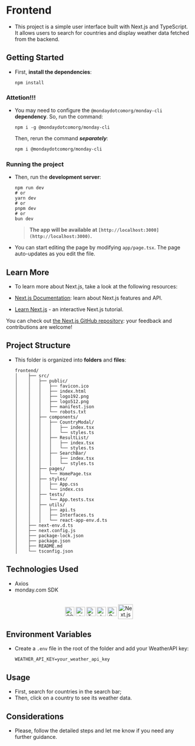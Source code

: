 # Frontend

- This project is a simple user interface built with Next.js and TypeScript. It allows users to search for countries and display weather data fetched from the backend.

## Getting Started

- First, **install the dependencies**:

    ```shell
    npm install
    ```

### Attetion!!!
- You may need to configure the `@mondaydotcomorg/monday-cli` **dependency**. So, run the command:

  ```shell
  npm i -g @mondaydotcomorg/monday-cli
  ```

  Then, rerun the command ***separately***:

  ```bash
  npm i @mondaydotcomorg/monday-cli
  ```

### Running the project
- Then, run the **development server**:

    ```shell
    npm run dev
    # or
    yarn dev
    # or
    pnpm dev
    # or
    bun dev
    ```

    > **The app will be available at `[http://localhost:3000](http://localhost:3000)`.**

- You can start editing the page by modifying `app/page.tsx`. The page auto-updates as you edit the file.

## Learn More

- To learn more about Next.js, take a look at the following resources:

- [Next.js Documentation](https://nextjs.org/docs): learn about Next.js features and API.
- [Learn Next.js](https://nextjs.org/learn) - an interactive Next.js tutorial.

You can check out [the Next.js GitHub repository](https://github.com/vercel/next.js/): your feedback and contributions are welcome!

## Project Structure

- This folder is organized into **folders** and **files**:

    ```shell
    frontend/
    │    ├── src/
    │    │   ├── public/
    │    │   │   ├── favicon.ico
    │    │   │   ├── index.html
    │    │   │   ├── logo192.png
    │    │   │   ├── logo512.png
    │    │   │   ├── manifest.json
    │    │   │   └── robots.txt
    │    │   ├── components/
    │    │   │   ├── CountryModal/
    │    │   │   │   ├── index.tsx
    │    │   │   │   └── styles.ts
    │    │   │   ├── ResultList/
    │    │   │   │   ├── index.tsx
    │    │   │   │   └── styles.ts
    │    │   │   ├── SearchBar/
    │    │   │   │   ├── index.tsx
    │    │   │   │   └── styles.ts
    │    │   ├── pages/
    │    │   │   └── HomePage.tsx
    │    │   ├── styles/
    │    │   │   ├── App.css
    │    │   │   └── index.css
    │    │   ├── tests/
    │    │   │   └── App.tests.tsx
    │    │   ├── utils/
    │    │   │   ├── api.ts
    │    │   │   ├── Interfaces.ts
    │    │   │   └── react-app-env.d.ts
    │    ├── next-env.d.ts
    │    ├── next.config.js
    │    ├── package-lock.json
    │    ├── package.json
    │    ├── README.md
    │    └── tsconfig.json
    ```

## Technologies Used
- Axios
- monday.com SDK

<br>

<div align="center">
    <img alt="CSS" height="25" width="25" align="center" src="https://cdn.jsdelivr.net/gh/devicons/devicon@latest/icons/css3/css3-original.svg" />
    <img alt="styled-components" height="25" width="25" align="center" src="https://skillicons.dev/icons?i=styledcomponents" />
    <img alt="TypeScript" height="25" width="25" align="center" src="https://cdn.jsdelivr.net/gh/devicons/devicon@latest/icons/typescript/typescript-original.svg" />
    <img alt="JavaScript" height="25" width="25" align="center" src="https://cdn.jsdelivr.net/gh/devicons/devicon@latest/icons/javascript/javascript-original.svg" />
    <img alt="React.js" height="25" width="25" align="center" src="https://cdn.jsdelivr.net/gh/devicons/devicon@latest/icons/react/react-original.svg" />
    <img alt="Next.js" height="40" width="40" align="center" src="https://cdn.jsdelivr.net/gh/devicons/devicon@latest/icons/nextjs/nextjs-original-wordmark.svg" />
</div>

## Environment Variables

- Create a `.env` file in the root of the folder and add your WeatherAPI key:

    `WEATHER_API_KEY=your_weather_api_key`

## Usage

- First, search for countries in the search bar;
- Then, click on a country to see its weather data.

## Considerations
- Please, follow the detailed steps and let me know if you need any further guidance.